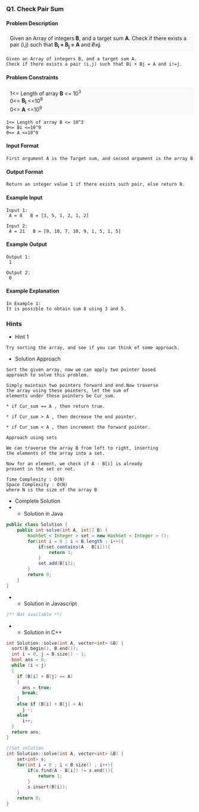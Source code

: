 ### Q1. Check Pair Sum
#### Problem Description
<div style="background-color: #f9f9f9; padding: 5px 10px;">
    Given an Array of integers<b> B</b>, and a 
    target sum <b>A</b>.
    Check if there exists a pair (i,j) such that 
    <b>B<sub>i</sub> + B<sub>j</sub> = A</b> and <b>i!=j</b>.
</div>

```text
Given an Array of integers B, and a target sum A.
Check if there exists a pair (i,j) such that Bi + Bj = A and i!=j.
```
#### Problem Constraints
<div style="background-color: #f9f9f9; padding: 5px 10px;">
    1&lt;= Length of array <strong>B</strong> &lt;= 10<sup>3</sup><br>
    0&lt;= <strong>B<sub>i</sub></strong> &lt;=10<sup>9</sup><br>
    0&lt;= <strong>A</strong> &lt;=10<sup>9</sup>
</div>

```text
1<= Length of array B <= 10^3
0<= Bi <=10^9
0<= A <=10^9
```
#### Input Format
```text
First argument A is the Target sum, and second argument is the array B
```
#### Output Format
```text
Return an integer value 1 if there exists such pair, else return 0.
```
#### Example Input
```text
Input 1:
 A = 8   B = [3, 5, 1, 2, 1, 2]

Input 2:
 A = 21   B = [9, 10, 7, 10, 9, 1, 5, 1, 5]
```
#### Example Output
```text
Output 1:
 1

Output 2:
 0
```
#### Example Explanation
```text
In Example 1:
It is possible to obtain sum 8 using 3 and 5.
```
### Hints
* Hint 1
```text
Try sorting the array, and see if you can think of some approach.
```
* Solution Approach
```text
Sort the given array, now we can apply two pointer based 
approach to solve this problem.

Simply maintain two pointers forward and end.Now traverse 
the array using these pointers, let the sum of 
elements under these pointers be Cur_sum.

* if Cur_sum == A , then return true.

* if Cur_sum > A , then decrease the end pointer.

* if Cur_sum < A , then increment the forward pointer.

Approach using sets

We can traverse the array B from left to right, inserting 
the elements of the array into a set.

Now for an element, we check if A - B[i] is already
present in the set or not.

Time Complexity : O(N)
Space Complexity : O(N)
where N is the size of the array B
```
* Complete Solution
* * Solution in Java
```java
public class Solution {
    public int solve(int A, int[] B) {
        HashSet < Integer > set = new HashSet < Integer > ();
        for(int i = 0 ; i < B.length ; i++){
            if(set.contains(A - B[i])){
                return 1;
            }
            set.add(B[i]);
        }
        return 0;
    }
}
```
* * Solution in Javascript
```javascript
/** Not available **/
```
* * Solution in C++
```cpp
int Solution::solve(int A, vector<int> &B) {
  sort(B.begin(), B.end());
  int i = 0, j = B.size() - 1;
  bool ans = 0;
  while (i < j)
  {
    if (B[i] + B[j] == A)
    {
      ans = true;
      break;
    }
    else if (B[i] + B[j] > A)
      j--;
    else
      i++;
  }
  return ans;
}

//Set solution
int Solution::solve(int A, vector<int> &B) {
    set<int> s;
    for(int i = 0 ; i < B.size() ; i++){
        if(s.find(A - B[i]) != s.end()){
            return 1;
        }
        s.insert(B[i]);
    }
    return 0;
}
```

